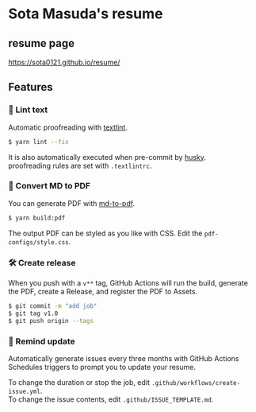 # Sota Masuda's resume

## resume page

https://sota0121.github.io/resume/

## Features

### 💅 Lint text

Automatic proofreading with [textlint](https://github.com/textlint/textlint).

```bash
$ yarn lint --fix
```

It is also automatically executed when pre-commit by [husky](https://github.com/typicode/husky).  
proofreading rules are set with `.textlintrc`.


### 📝 Convert MD to PDF

You can generate PDF with [md-to-pdf](https://www.npmjs.com/package/md-to-pdf).


```bash
$ yarn build:pdf
```

The output PDF can be styled as you like with CSS. Edit the `pdf-configs/style.css`.  

### 🛠 Create release

When you push with a `v**` tag, GitHub Actions will run the build, generate the PDF, create a Release, and register the PDF to Assets.

```bash
$ git commit -m "add job"
$ git tag v1.0
$ git push origin --tags
```

### 📆 Remind update

Automatically generate issues every three months with GitHub Actions Schedules triggers to prompt you to update your resume.

To change the duration or stop the job, edit `.github/workflows/create-issue.yml`.  
To change the issue contents, edit `.github/ISSUE_TEMPLATE.md`.
